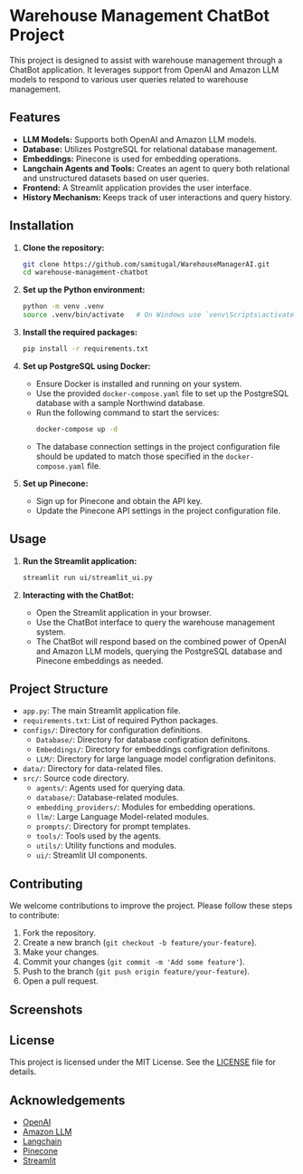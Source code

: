 
# Warehouse Management ChatBot Project

This project is designed to assist with warehouse management through a ChatBot application. It leverages support from OpenAI and Amazon LLM models to respond to various user queries related to warehouse management.

## Features

- **LLM Models:** Supports both OpenAI and Amazon LLM models.
- **Database:** Utilizes PostgreSQL for relational database management.
- **Embeddings:** Pinecone is used for embedding operations.
- **Langchain Agents and Tools:** Creates an agent to query both relational and unstructured datasets based on user queries.
- **Frontend:** A Streamlit application provides the user interface.
- **History Mechanism:** Keeps track of user interactions and query history.

## Installation

1. **Clone the repository:**
   ```bash
   git clone https://github.com/samitugal/WarehouseManagerAI.git
   cd warehouse-management-chatbot
   ```

2. **Set up the Python environment:**
   ```bash
   python -m venv .venv
   source .venv/bin/activate   # On Windows use `venv\Scripts\activate`
   ```

3. **Install the required packages:**
   ```bash
   pip install -r requirements.txt
   ```

4. **Set up PostgreSQL using Docker:**
   - Ensure Docker is installed and running on your system.
   - Use the provided `docker-compose.yaml` file to set up the PostgreSQL database with a sample Northwind database.
   - Run the following command to start the services:
     ```bash
     docker-compose up -d
     ```
   - The database connection settings in the project configuration file should be updated to match those specified in the `docker-compose.yaml` file.

5. **Set up Pinecone:**
   - Sign up for Pinecone and obtain the API key.
   - Update the Pinecone API settings in the project configuration file.

## Usage

1. **Run the Streamlit application:**
   ```bash
   streamlit run ui/streamlit_ui.py
   ```

2. **Interacting with the ChatBot:**
   - Open the Streamlit application in your browser.
   - Use the ChatBot interface to query the warehouse management system.
   - The ChatBot will respond based on the combined power of OpenAI and Amazon LLM models, querying the PostgreSQL database and Pinecone embeddings as needed.

## Project Structure

- `app.py`: The main Streamlit application file.
- `requirements.txt`: List of required Python packages.
- `configs/`: Directory for configuration definitions.
   - `Database/`: Directory for database configration definitons.
   - `Embeddings/`: Directory for embeddings configration definitons.
   - `LLM/`: Directory for large language model configration definitons.
- `data/`: Directory for data-related files.
- `src/`: Source code directory.
  - `agents/`: Agents used for querying data.
  - `database/`: Database-related modules.
  - `embedding_providers/`: Modules for embedding operations.
  - `llm/`: Large Language Model-related modules.
  - `prompts/`: Directory for prompt templates.
  - `tools/`: Tools used by the agents.
  - `utils/`: Utility functions and modules.
  - `ui/`: Streamlit UI components.

## Contributing

We welcome contributions to improve the project. Please follow these steps to contribute:

1. Fork the repository.
2. Create a new branch (`git checkout -b feature/your-feature`).
3. Make your changes.
4. Commit your changes (`git commit -m 'Add some feature'`).
5. Push to the branch (`git push origin feature/your-feature`).
6. Open a pull request.

## Screenshots

## License

This project is licensed under the MIT License. See the [LICENSE](LICENSE) file for details.

## Acknowledgements

- [OpenAI](https://www.openai.com/)
- [Amazon LLM](https://aws.amazon.com/machine-learning/large-language-models/)
- [Langchain](https://langchain.com/)
- [Pinecone](https://www.pinecone.io/)
- [Streamlit](https://streamlit.io/)
